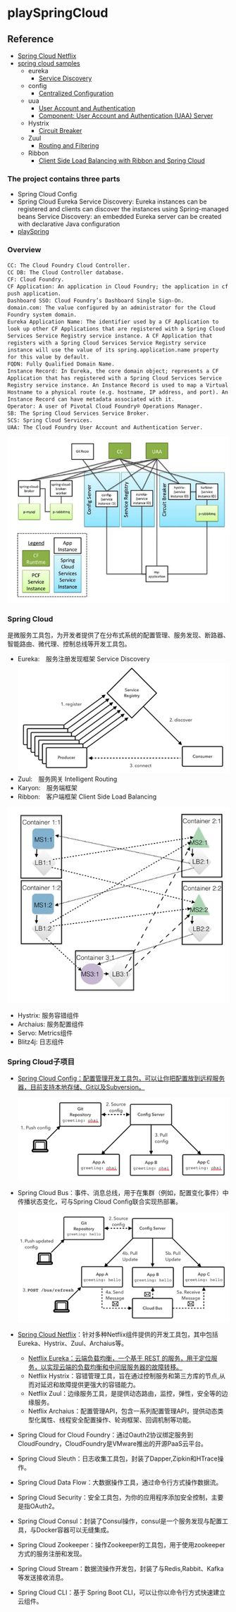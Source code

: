 # playSpringCloud

## Reference
- [Spring Cloud Netflix](https://cloud.spring.io/spring-cloud-netflix/)
- [spring cloud samples](https://github.com/spring-cloud-samples)
  - eureka
    - [Service Discovery](https://github.com/spring-cloud-samples/eureka)
  - config 
    - [Centralized Configuration](https://spring.io/guides/gs/centralized-configuration/)
  - uua 
    - [User Account and Authentication](https://github.com/cloudfoundry/uaa)
    - [Component: User Account and Authentication (UAA) Server](http://docs.cloudfoundry.org/concepts/architecture/uaa.html)
  - Hystrix
    - [Circuit Breaker](https://spring.io/guides/gs/circuit-breaker/)
  - Zuul 
    - [Routing and Filtering](https://spring.io/guides/gs/routing-and-filtering/) 
  - Ribbon 
    - [Client Side Load Balancing with Ribbon and Spring Cloud](https://spring.io/guides/gs/client-side-load-balancing/)

### The project contains three parts
  - Spring Cloud Config
  - Spring Cloud Eureka
    Service Discovery: Eureka instances can be registered and clients can discover the instances using Spring-managed beans
    Service Discovery: an embedded Eureka server can be created with declarative Java configuration
  - [playSpring](https://github.com/Prussia/playSpring)
  
### Overview
    CC: The Cloud Foundry Cloud Controller.
    CC DB: The Cloud Controller database.
    CF: Cloud Foundry.
    CF Application: An application in Cloud Foundry; the application in cf push application.
    Dashboard SSO: Cloud Foundry’s Dashboard Single Sign-On.
    domain.com: The value configured by an administrator for the Cloud Foundry system domain.
    Eureka Application Name: The identifier used by a CF Application to look up other CF Applications that are registered with a Spring Cloud Services Service Registry service instance. A CF Application that registers with a Spring Cloud Services Service Registry service instance will use the value of its spring.application.name property for this value by default.
    FQDN: Fully Qualified Domain Name.
    Instance Record: In Eureka, the core domain object; represents a CF Application that has registered with a Spring Cloud Services Service Registry service instance. An Instance Record is used to map a Virtual Hostname to a physical route (e.g. hostname, IP address, and port). An Instance Record can have metadata associated with it.
    Operator: A user of Pivotal Cloud Foundry® Operations Manager.
    SB: The Spring Cloud Services Service Broker.
    SCS: Spring Cloud Services.
    UAA: The Cloud Foundry User Account and Authentication Server.
  
  ![alt tag](./pic/component-communication.png)

### Spring Cloud 
  是微服务工具包，为开发者提供了在分布式系统的配置管理、服务发现、断路器、智能路由、微代理、控制总线等开发工具包。
- Eureka:　服务注册发现框架 Service Discovery
  ![alt tag](./pic/service-registry-overview.png)
- Zuul:　服务网关 Intelligent Routing
- Karyon:　服务端框架
- Ribbon:　客户端框架  Client Side Load Balancing

![alt tag](./pic/loadbalancers.003.png)

- Hystrix: 服务容错组件
- Archaius: 服务配置组件
- Servo: Metrics组件
- Blitz4j: 日志组件

### Spring Cloud子项目
- [Spring Cloud Config：配置管理开发工具包，可以让你把配置放到远程服务器，目前支持本地存储、Git以及Subversion。](https://docs.pivotal.io/spring-cloud-services/1-3/common/config-server/)

  ![alt tag](./pic/spring_config_server.png)

- Spring Cloud Bus：事件、消息总线，用于在集群（例如，配置变化事件）中传播状态变化，可与Spring Cloud Config联合实现热部署。
  
  ![alt tag](./pic/cloud_bus.png)
  
- [Spring Cloud Netflix](https://github.com/spring-cloud/spring-cloud-netflix)：针对多种Netflix组件提供的开发工具包，其中包括Eureka、Hystrix、Zuul、Archaius等。
  - [Netflix Eureka：云端负载均衡，一个基于 REST 的服务，用于定位服务，以实现云端的负载均衡和中间层服务器的故障转移。](https://docs.pivotal.io/spring-cloud-services/1-3/common/service-registry/)
  - Netflix Hystrix：容错管理工具，旨在通过控制服务和第三方库的节点,从而对延迟和故障提供更强大的容错能力。
  - Netflix Zuul：边缘服务工具，是提供动态路由，监控，弹性，安全等的边缘服务。
  - Netflix Archaius：配置管理API，包含一系列配置管理API，提供动态类型化属性、线程安全配置操作、轮询框架、回调机制等功能。
- Spring Cloud for Cloud Foundry：通过Oauth2协议绑定服务到CloudFoundry，CloudFoundry是VMware推出的开源PaaS云平台。
- Spring Cloud Sleuth：日志收集工具包，封装了Dapper,Zipkin和HTrace操作。
- Spring Cloud Data Flow：大数据操作工具，通过命令行方式操作数据流。
- Spring Cloud Security：安全工具包，为你的应用程序添加安全控制，主要是指OAuth2。
- Spring Cloud Consul：封装了Consul操作，consul是一个服务发现与配置工具，与Docker容器可以无缝集成。
- Spring Cloud Zookeeper：操作Zookeeper的工具包，用于使用zookeeper方式的服务注册和发现。
- Spring Cloud Stream：数据流操作开发包，封装了与Redis,Rabbit、Kafka等发送接收消息。
- Spring Cloud CLI：基于 Spring Boot CLI，可以让你以命令行方式快速建立云组件。

